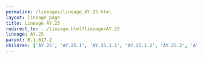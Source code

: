 ```yaml
---
permalink: /lineages/lineage_AY.25.html
layout: lineage_page
title: Lineage AY.25
redirect_to: ../lineage.html?lineage=AY.25
lineage: AY.25
parent: B.1.617.2
children: ['AY.25', 'AY.25.1', 'AY.25.1.1', 'AY.25.1.2', 'AY.25.2', 'AY.25.3']
---
```


